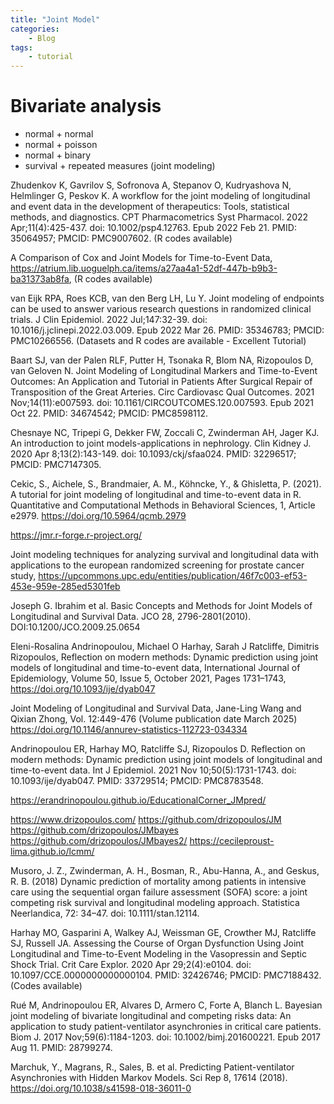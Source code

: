 ```yaml
---
title: "Joint Model"
categories: 
    - Blog
tags:
    - tutorial
---
```


# Bivariate analysis 

* normal + normal
* normal + poisson 
* normal + binary 
* survival + repeated measures (joint modeling)


Zhudenkov K, Gavrilov S, Sofronova A, Stepanov O, Kudryashova N, Helmlinger G, Peskov K. A workflow for the joint modeling of longitudinal and event data in the development of therapeutics: Tools, statistical methods, and diagnostics. CPT Pharmacometrics Syst Pharmacol. 2022 Apr;11(4):425-437. doi: 10.1002/psp4.12763. Epub 2022 Feb 21. PMID: 35064957; PMCID: PMC9007602. (R codes available)


A Comparison of Cox and Joint Models for Time-to-Event Data, https://atrium.lib.uoguelph.ca/items/a27aa4a1-52df-447b-b9b3-ba31373ab8fa, (R codes available)



van Eijk RPA, Roes KCB, van den Berg LH, Lu Y. Joint modeling of endpoints can be used to answer various research questions in randomized clinical trials. J Clin Epidemiol. 2022 Jul;147:32-39. doi: 10.1016/j.jclinepi.2022.03.009. Epub 2022 Mar 26. PMID: 35346783; PMCID: PMC10266556. (Datasets and R codes are available - Excellent Tutorial)

Baart SJ, van der Palen RLF, Putter H, Tsonaka R, Blom NA, Rizopoulos D, van Geloven N. Joint Modeling of Longitudinal Markers and Time-to-Event Outcomes: An Application and Tutorial in Patients After Surgical Repair of Transposition of the Great Arteries. Circ Cardiovasc Qual Outcomes. 2021 Nov;14(11):e007593. doi: 10.1161/CIRCOUTCOMES.120.007593. Epub 2021 Oct 22. PMID: 34674542; PMCID: PMC8598112.

Chesnaye NC, Tripepi G, Dekker FW, Zoccali C, Zwinderman AH, Jager KJ. An introduction to joint models-applications in nephrology. Clin Kidney J. 2020 Apr 8;13(2):143-149. doi: 10.1093/ckj/sfaa024. PMID: 32296517; PMCID: PMC7147305.

Cekic, S., Aichele, S., Brandmaier, A. M., Köhncke, Y., & Ghisletta, P. (2021). A tutorial for joint modeling of longitudinal and time-to-event data in R. Quantitative and Computational Methods in Behavioral Sciences, 1, Article e2979. https://doi.org/10.5964/qcmb.2979

https://jmr.r-forge.r-project.org/


Joint modeling techniques for analyzing survival and longitudinal data with applications to the european randomized screening for prostate cancer study, https://upcommons.upc.edu/entities/publication/46f7c003-ef53-453e-959e-285ed5301feb


Joseph G. Ibrahim et al. Basic Concepts and Methods for Joint Models of Longitudinal and Survival Data. JCO 28, 2796-2801(2010).
DOI:10.1200/JCO.2009.25.0654


Eleni-Rosalina Andrinopoulou, Michael O Harhay, Sarah J Ratcliffe, Dimitris Rizopoulos, Reflection on modern methods: Dynamic prediction using joint models of longitudinal and time-to-event data, International Journal of Epidemiology, Volume 50, Issue 5, October 2021, Pages 1731–1743, https://doi.org/10.1093/ije/dyab047


Joint Modeling of Longitudinal and Survival Data, Jane-Ling Wang and Qixian Zhong, Vol. 12:449-476  (Volume publication date March 2025) https://doi.org/10.1146/annurev-statistics-112723-034334


Andrinopoulou ER, Harhay MO, Ratcliffe SJ, Rizopoulos D. Reflection on modern methods: Dynamic prediction using joint models of longitudinal and time-to-event data. Int J Epidemiol. 2021 Nov 10;50(5):1731-1743. doi: 10.1093/ije/dyab047. PMID: 33729514; PMCID: PMC8783548.

https://erandrinopoulou.github.io/EducationalCorner_JMpred/

https://www.drizopoulos.com/
https://github.com/drizopoulos/JM
https://github.com/drizopoulos/JMbayes
https://github.com/drizopoulos/JMbayes2/
https://cecileproust-lima.github.io/lcmm/


Musoro, J. Z., Zwinderman, A. H., Bosman, R., Abu-Hanna, A., and Geskus, R. B. (2018) Dynamic prediction of mortality among patients in intensive care using the sequential organ failure assessment (SOFA) score: a joint competing risk survival and longitudinal modeling approach. Statistica Neerlandica, 72: 34–47. doi: 10.1111/stan.12114.

Harhay MO, Gasparini A, Walkey AJ, Weissman GE, Crowther MJ, Ratcliffe SJ, Russell JA. Assessing the Course of Organ Dysfunction Using Joint Longitudinal and Time-to-Event Modeling in the Vasopressin and Septic Shock Trial. Crit Care Explor. 2020 Apr 29;2(4):e0104. doi: 10.1097/CCE.0000000000000104. PMID: 32426746; PMCID: PMC7188432. (Codes available)


Rué M, Andrinopoulou ER, Alvares D, Armero C, Forte A, Blanch L. Bayesian joint modeling of bivariate longitudinal and competing risks data: An application to study patient-ventilator asynchronies in critical care patients. Biom J. 2017 Nov;59(6):1184-1203. doi: 10.1002/bimj.201600221. Epub 2017 Aug 11. PMID: 28799274.

Marchuk, Y., Magrans, R., Sales, B. et al. Predicting Patient-ventilator Asynchronies with Hidden Markov Models. Sci Rep 8, 17614 (2018). https://doi.org/10.1038/s41598-018-36011-0

